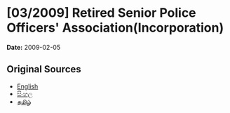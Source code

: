 # [03/2009] Retired Senior Police Officers' Association(Incorporation)

**Date:** 2009-02-05

## Original Sources

- [English](https://documents.gov.lk/view/acts/2009/2/03-2009_E.pdf)
- [සිංහල](https://documents.gov.lk/view/acts/2009/2/03-2009_S.pdf)
- [தமிழ்](https://documents.gov.lk/view/acts/2009/2/03-2009_T.pdf)

